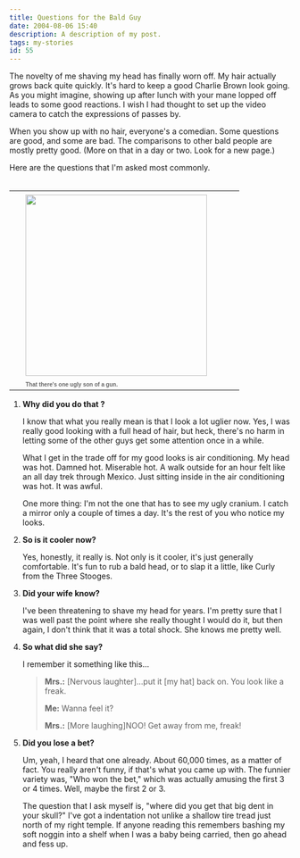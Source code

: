 ```yaml
---
title: Questions for the Bald Guy
date: 2004-08-06 15:40
description: A description of my post.
tags: my-stories
id: 55
---
```

The novelty of me shaving my head has finally worn off.  My hair actually grows back quite quickly.  It's hard to keep a good Charlie Brown look going.  As you might imagine, showing up after lunch with your mane lopped off leads to some good reactions.  I wish I had thought to set up the video camera to catch the expressions of passes by.

When you show up with no hair, everyone's a comedian.  Some questions are good, and some are bad.  The comparisons to other bald people are mostly pretty good.  (More on that in a day or two.  Look for a new page.)

Here are the questions that I'm asked most commonly.
<span class="spanEndPreview">&nbsp;</span><br /><br /><table cellpadding=0 cellspacing=0 border=0 align=center><tr><td width=5 rowspan=2><spacer type=block width=5 height=1></spacer></td><td width=375><img src="/img/benbald.jpg" width=325 aborder=0 vspace=4/></td></tr><tr><td width=375><font face="verdana, arial, geneva" size=1 color=#666666><b>That there's one ugly son of a gun.</b></font></td></tr></table>

<ol><b><li />Why did you do that ?</b>

I know that what you really mean is that I look a lot uglier now.  Yes, I was really good looking with a full head of hair, but heck, there's no harm in letting some of the other guys get some attention once in a while.  

What I get in the trade off for my good looks is air conditioning.  My head was hot.  Damned hot.  Miserable hot.  A walk outside for an hour felt like an all day trek through Mexico.  Just sitting inside in the air conditioning was hot.  It was awful.

One more thing:  I'm not the one that has to see my ugly cranium.  I catch a mirror only a couple of times a day.  It's the rest of you who notice my looks.

<b><li>So is it cooler now?</li></b>

Yes, honestly, it really is.  Not only is it cooler, it's just generally comfortable.  It's fun to rub a bald head, or to slap it a little, like Curly from the Three Stooges.

<b><li>Did your wife know?</li></b>

I've been threatening to shave my head for years.  I'm pretty sure that I was well past the point where she really thought I would do it, but then again, I don't think that it was a total shock.  She knows me pretty well.

<b><li>So what did she say?</li></b>

I remember it something like this...

<blockquote><b>Mrs.:</b>  [Nervous laughter]...put it [my hat] back on.  You look like a freak.

<b>Me:</b>  Wanna feel it?

<b>Mrs.:</b>  [More laughing]NOO!  Get away from me, freak!</blockquote>

<b><li>Did you lose a bet?</li></b>

Um, yeah, I heard that one already.  About 60,000 times, as a matter of fact.  You really aren't funny, if that's what you came up with.  The funnier variety was, "Who won the bet," which was actually amusing the first 3 or 4 times.  Well, maybe the first 2 or 3.


The question that I ask myself is, "where did you get that big dent in your skull?"  I've got a indentation not unlike a shallow tire tread just north of my right temple.  If anyone reading this remembers bashing my soft noggin into a shelf when I was a baby being carried, then go ahead and fess up.

</ol>